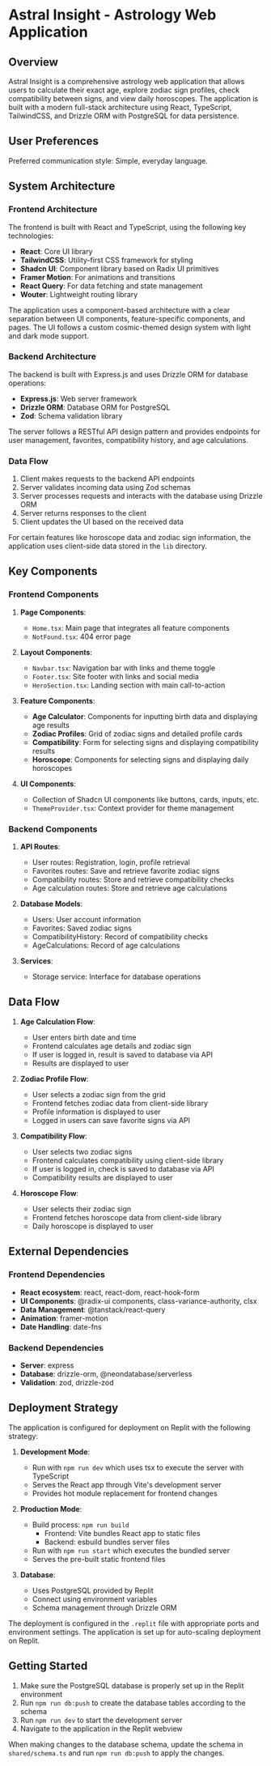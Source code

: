 # Astral Insight - Astrology Web Application

## Overview

Astral Insight is a comprehensive astrology web application that allows users to calculate their exact age, explore zodiac sign profiles, check compatibility between signs, and view daily horoscopes. The application is built with a modern full-stack architecture using React, TypeScript, TailwindCSS, and Drizzle ORM with PostgreSQL for data persistence.

## User Preferences

Preferred communication style: Simple, everyday language.

## System Architecture

### Frontend Architecture

The frontend is built with React and TypeScript, using the following key technologies:

- **React**: Core UI library
- **TailwindCSS**: Utility-first CSS framework for styling
- **Shadcn UI**: Component library based on Radix UI primitives
- **Framer Motion**: For animations and transitions
- **React Query**: For data fetching and state management
- **Wouter**: Lightweight routing library

The application uses a component-based architecture with a clear separation between UI components, feature-specific components, and pages. The UI follows a custom cosmic-themed design system with light and dark mode support.

### Backend Architecture

The backend is built with Express.js and uses Drizzle ORM for database operations:

- **Express.js**: Web server framework
- **Drizzle ORM**: Database ORM for PostgreSQL
- **Zod**: Schema validation library

The server follows a RESTful API design pattern and provides endpoints for user management, favorites, compatibility history, and age calculations.

### Data Flow

1. Client makes requests to the backend API endpoints
2. Server validates incoming data using Zod schemas
3. Server processes requests and interacts with the database using Drizzle ORM
4. Server returns responses to the client
5. Client updates the UI based on the received data

For certain features like horoscope data and zodiac sign information, the application uses client-side data stored in the `lib` directory.

## Key Components

### Frontend Components

1. **Page Components**:
   - `Home.tsx`: Main page that integrates all feature components
   - `NotFound.tsx`: 404 error page

2. **Layout Components**:
   - `Navbar.tsx`: Navigation bar with links and theme toggle
   - `Footer.tsx`: Site footer with links and social media
   - `HeroSection.tsx`: Landing section with main call-to-action

3. **Feature Components**:
   - **Age Calculator**: Components for inputting birth data and displaying age results
   - **Zodiac Profiles**: Grid of zodiac signs and detailed profile cards
   - **Compatibility**: Form for selecting signs and displaying compatibility results
   - **Horoscope**: Components for selecting signs and displaying daily horoscopes

4. **UI Components**:
   - Collection of Shadcn UI components like buttons, cards, inputs, etc.
   - `ThemeProvider.tsx`: Context provider for theme management

### Backend Components

1. **API Routes**:
   - User routes: Registration, login, profile retrieval
   - Favorites routes: Save and retrieve favorite zodiac signs
   - Compatibility routes: Store and retrieve compatibility checks
   - Age calculation routes: Store and retrieve age calculations

2. **Database Models**:
   - Users: User account information
   - Favorites: Saved zodiac signs
   - CompatibilityHistory: Record of compatibility checks
   - AgeCalculations: Record of age calculations

3. **Services**:
   - Storage service: Interface for database operations

## Data Flow

1. **Age Calculation Flow**:
   - User enters birth date and time
   - Frontend calculates age details and zodiac sign
   - If user is logged in, result is saved to database via API
   - Results are displayed to user

2. **Zodiac Profile Flow**:
   - User selects a zodiac sign from the grid
   - Frontend fetches zodiac data from client-side library
   - Profile information is displayed to user
   - Logged in users can save favorite signs via API

3. **Compatibility Flow**:
   - User selects two zodiac signs
   - Frontend calculates compatibility using client-side library
   - If user is logged in, check is saved to database via API
   - Compatibility results are displayed to user

4. **Horoscope Flow**:
   - User selects their zodiac sign
   - Frontend fetches horoscope data from client-side library
   - Daily horoscope is displayed to user

## External Dependencies

### Frontend Dependencies

- **React ecosystem**: react, react-dom, react-hook-form
- **UI Components**: @radix-ui components, class-variance-authority, clsx
- **Data Management**: @tanstack/react-query
- **Animation**: framer-motion
- **Date Handling**: date-fns

### Backend Dependencies

- **Server**: express
- **Database**: drizzle-orm, @neondatabase/serverless
- **Validation**: zod, drizzle-zod

## Deployment Strategy

The application is configured for deployment on Replit with the following strategy:

1. **Development Mode**:
   - Run with `npm run dev` which uses tsx to execute the server with TypeScript
   - Serves the React app through Vite's development server
   - Provides hot module replacement for frontend changes

2. **Production Mode**:
   - Build process: `npm run build`
     - Frontend: Vite bundles React app to static files
     - Backend: esbuild bundles server files
   - Run with `npm run start` which executes the bundled server
   - Serves the pre-built static frontend files

3. **Database**:
   - Uses PostgreSQL provided by Replit
   - Connect using environment variables
   - Schema management through Drizzle ORM

The deployment is configured in the `.replit` file with appropriate ports and environment settings. The application is set up for auto-scaling deployment on Replit.

## Getting Started

1. Make sure the PostgreSQL database is properly set up in the Replit environment
2. Run `npm run db:push` to create the database tables according to the schema
3. Run `npm run dev` to start the development server
4. Navigate to the application in the Replit webview

When making changes to the database schema, update the schema in `shared/schema.ts` and run `npm run db:push` to apply the changes.